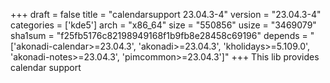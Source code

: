 +++
draft = false
title = "calendarsupport 23.04.3-4"
version = "23.04.3-4"
categories = ['kde5']
arch = "x86_64"
size = "550856"
usize = "3469079"
sha1sum = "f25fb5176c82198949168f1b9fb8e28458c69196"
depends = "['akonadi-calendar>=23.04.3', 'akonadi>=23.04.3', 'kholidays>=5.109.0', 'akonadi-notes>=23.04.3', 'pimcommon>=23.04.3']"
+++
This lib provides calendar support